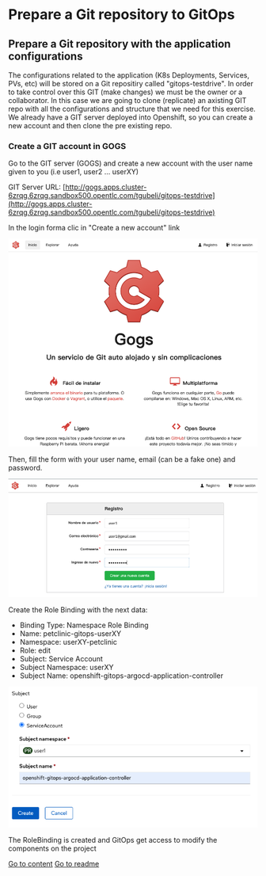 # Prepare a Git repository to GitOps

## Prepare a Git repository with the application configurations

The configurations related to the application (K8s Deployments, Services, PVs, etc) will be stored on a Git repositiry called "gitops-testdrive". In order to take control over this GIT (make changes) we must be the owner or a collaborator. In this case we are going to clone (replicate) an axisting GIT repo with all the configurations and structure that we need for this exercise. We already have a GIT server deployed into Openshift, so you can create a new account and then clone the pre existing repo.

### Create a GIT account in GOGS

Go to the GIT server (GOGS) and create a new account with the user name given to you (i.e user1, user2 ... userXY)

GIT Server URL: [http://gogs.apps.cluster-6zrqg.6zrqg.sandbox500.opentlc.com/tgubeli/gitops-testdrive](http://gogs.apps.cluster-6zrqg.6zrqg.sandbox500.opentlc.com/tgubeli/gitops-testdrive)


In the login forma clic in "Create a new account" link

![Create new account](../img/configuringC1.png "Create new account")

Then, fill the form with your user name, email (can be a fake one) and password.

![Create new account](../img/configuringC2.png "Create new account")




Create the Role Binding with the next data:
* Binding Type: Namespace Role Binding
* Name: petclinic-gitops-userXY
* Namespace: userXY-petclinic
* Role: edit
* Subject: Service Account
* Subject Namespace: userXY
* Subject Name: openshift-gitops-argocd-application-controller

![Deploying Application](../img/configuringB3.png "Deploying Application")

The RoleBinding is created and GitOps get access to modify the components on the project

[Go to content](content.md)
[Go to readme](../README.md)
